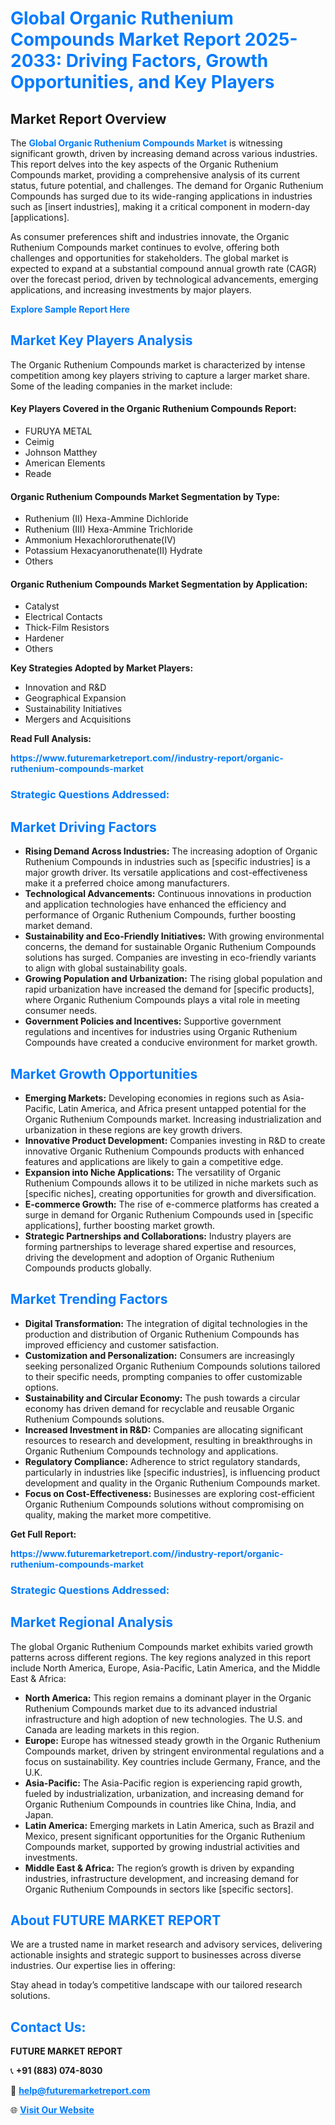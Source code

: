 <h1 style="color: #007BFF;">Global Organic Ruthenium Compounds Market Report 2025-2033: Driving Factors, Growth Opportunities, and Key Players</h1>

<section id="overview">
<h2>Market Report Overview</h2>
<p>The <a href="https://www.futuremarketreport.com//industry-report/organic-ruthenium-compounds-market" style="color: #007BFF; text-decoration: none;"><strong>Global Organic Ruthenium Compounds Market</strong></a> is witnessing significant growth, driven by increasing demand across various industries. This report delves into the key aspects of the Organic Ruthenium Compounds market, providing a comprehensive analysis of its current status, future potential, and challenges. The demand for Organic Ruthenium Compounds has surged due to its wide-ranging applications in industries such as [insert industries], making it a critical component in modern-day [applications].</p>
<p>As consumer preferences shift and industries innovate, the Organic Ruthenium Compounds market continues to evolve, offering both challenges and opportunities for stakeholders. The global market is expected to expand at a substantial compound annual growth rate (CAGR) over the forecast period, driven by technological advancements, emerging applications, and increasing investments by major players.</p>
</section>

<section id="overview">
<p><a href="https://www.futuremarketreport.com//request-sample/reportId=57462" style="color: #007BFF; text-decoration: none;"><strong>Explore Sample Report Here</strong></a></p>
</section>

<section id="key-players">
<h2 style="color: #007BFF;">Market Key Players Analysis</h2>
<p>The Organic Ruthenium Compounds market is characterized by intense competition among key players striving to capture a larger market share. Some of the leading companies in the market include:</p>
<h4>Key Players Covered in the Organic Ruthenium Compounds Report:</h4>
<ul><li>FURUYA METAL</li><li>Ceimig</li><li>Johnson Matthey</li><li>American Elements</li><li>Reade</li></ul>
<h4>Organic Ruthenium Compounds Market Segmentation by Type:</h4>
<ul><li>Ruthenium (II) Hexa-Ammine Dichloride</li><li>Ruthenium (III) Hexa-Ammine Trichloride</li><li>Ammonium Hexachlororuthenate(IV)</li><li>Potassium Hexacyanoruthenate(II) Hydrate</li><li>Others</li></ul>

<h4>Organic Ruthenium Compounds Market Segmentation by Application:</h4>
<ul><li>Catalyst</li><li>Electrical Contacts</li><li>Thick-Film Resistors</li><li>Hardener</li><li>Others</li></ul>
<p><strong>Key Strategies Adopted by Market Players:</strong></p>
<ul>
<li>Innovation and R&D</li>
<li>Geographical Expansion</li>
<li>Sustainability Initiatives</li>
<li>Mergers and Acquisitions</li>
</ul>
</section>

<section>
<p><strong>Read Full Analysis: </strong></p><a href="https://www.futuremarketreport.com//industry-report/organic-ruthenium-compounds-market" style="color: #007BFF; text-decoration: none;"><strong>https://www.futuremarketreport.com//industry-report/organic-ruthenium-compounds-market</strong></a>
<h3 style="color: #007BFF;">Strategic Questions Addressed:</h3>
</section>

<section id="driving-factors">
<h2 style="color: #007BFF;">Market Driving Factors</h2>
<ul>
<li><strong>Rising Demand Across Industries:</strong> The increasing adoption of Organic Ruthenium Compounds in industries such as [specific industries] is a major growth driver. Its versatile applications and cost-effectiveness make it a preferred choice among manufacturers.</li>
<li><strong>Technological Advancements:</strong> Continuous innovations in production and application technologies have enhanced the efficiency and performance of Organic Ruthenium Compounds, further boosting market demand.</li>
<li><strong>Sustainability and Eco-Friendly Initiatives:</strong> With growing environmental concerns, the demand for sustainable Organic Ruthenium Compounds solutions has surged. Companies are investing in eco-friendly variants to align with global sustainability goals.</li>
<li><strong>Growing Population and Urbanization:</strong> The rising global population and rapid urbanization have increased the demand for [specific products], where Organic Ruthenium Compounds plays a vital role in meeting consumer needs.</li>
<li><strong>Government Policies and Incentives:</strong> Supportive government regulations and incentives for industries using Organic Ruthenium Compounds have created a conducive environment for market growth.</li>
</ul>
</section>

<section id="growth-opportunities">
<h2 style="color: #007BFF;">Market Growth Opportunities</h2>
<ul>
<li><strong>Emerging Markets:</strong> Developing economies in regions such as Asia-Pacific, Latin America, and Africa present untapped potential for the Organic Ruthenium Compounds market. Increasing industrialization and urbanization in these regions are key growth drivers.</li>
<li><strong>Innovative Product Development:</strong> Companies investing in R&D to create innovative Organic Ruthenium Compounds products with enhanced features and applications are likely to gain a competitive edge.</li>
<li><strong>Expansion into Niche Applications:</strong> The versatility of Organic Ruthenium Compounds allows it to be utilized in niche markets such as [specific niches], creating opportunities for growth and diversification.</li>
<li><strong>E-commerce Growth:</strong> The rise of e-commerce platforms has created a surge in demand for Organic Ruthenium Compounds used in [specific applications], further boosting market growth.</li>
<li><strong>Strategic Partnerships and Collaborations:</strong> Industry players are forming partnerships to leverage shared expertise and resources, driving the development and adoption of Organic Ruthenium Compounds products globally.</li>
</ul>
</section>

<section id="trending-factors">
<h2 style="color: #007BFF;">Market Trending Factors</h2>
<ul>
<li><strong>Digital Transformation:</strong> The integration of digital technologies in the production and distribution of Organic Ruthenium Compounds has improved efficiency and customer satisfaction.</li>
<li><strong>Customization and Personalization:</strong> Consumers are increasingly seeking personalized Organic Ruthenium Compounds solutions tailored to their specific needs, prompting companies to offer customizable options.</li>
<li><strong>Sustainability and Circular Economy:</strong> The push towards a circular economy has driven demand for recyclable and reusable Organic Ruthenium Compounds solutions.</li>
<li><strong>Increased Investment in R&D:</strong> Companies are allocating significant resources to research and development, resulting in breakthroughs in Organic Ruthenium Compounds technology and applications.</li>
<li><strong>Regulatory Compliance:</strong> Adherence to strict regulatory standards, particularly in industries like [specific industries], is influencing product development and quality in the Organic Ruthenium Compounds market.</li>
<li><strong>Focus on Cost-Effectiveness:</strong> Businesses are exploring cost-efficient Organic Ruthenium Compounds solutions without compromising on quality, making the market more competitive.</li>
</ul>
</section>

<section>
<p><strong>Get Full Report: </strong></p><a href="https://www.futuremarketreport.com//industry-report/organic-ruthenium-compounds-market" style="color: #007BFF; text-decoration: none;"><strong>https://www.futuremarketreport.com//industry-report/organic-ruthenium-compounds-market</strong></a>
<h3 style="color: #007BFF;">Strategic Questions Addressed:</h3>
</section>


<section id="regional-analysis">
<h2 style="color: #007BFF;">Market Regional Analysis</h2>
<p>The global Organic Ruthenium Compounds market exhibits varied growth patterns across different regions. The key regions analyzed in this report include North America, Europe, Asia-Pacific, Latin America, and the Middle East & Africa:</p>
<ul>
<li><strong>North America:</strong> This region remains a dominant player in the Organic Ruthenium Compounds market due to its advanced industrial infrastructure and high adoption of new technologies. The U.S. and Canada are leading markets in this region.</li>
<li><strong>Europe:</strong> Europe has witnessed steady growth in the Organic Ruthenium Compounds market, driven by stringent environmental regulations and a focus on sustainability. Key countries include Germany, France, and the U.K.</li>
<li><strong>Asia-Pacific:</strong> The Asia-Pacific region is experiencing rapid growth, fueled by industrialization, urbanization, and increasing demand for Organic Ruthenium Compounds in countries like China, India, and Japan.</li>
<li><strong>Latin America:</strong> Emerging markets in Latin America, such as Brazil and Mexico, present significant opportunities for the Organic Ruthenium Compounds market, supported by growing industrial activities and investments.</li>
<li><strong>Middle East & Africa:</strong> The region’s growth is driven by expanding industries, infrastructure development, and increasing demand for Organic Ruthenium Compounds in sectors like [specific sectors].</li>
</ul>
</section>

<footer>
<h2 style="color: #007BFF;">About FUTURE MARKET REPORT</h2>
<p>We are a trusted name in market research and advisory services, delivering actionable insights and strategic support to businesses across diverse industries. Our expertise lies in offering:</p>

<p>Stay ahead in today’s competitive landscape with our tailored research solutions.</p>

<h2 style="color: #007BFF;">Contact Us:</h2>
<p><strong>FUTURE MARKET REPORT</strong></p>
<p>📞 <strong>+91 (883) 074-8030</strong></p>
<p>📧 <strong><a href="mailto:help@futuremarketreport.com" style="color: #007BFF;">help@futuremarketreport.com</a></strong></p>
<p>🌐 <strong><a href="https://www.futuremarketreport.com/" style="color: #007BFF;">Visit Our Website</a></strong></p>
</footer>